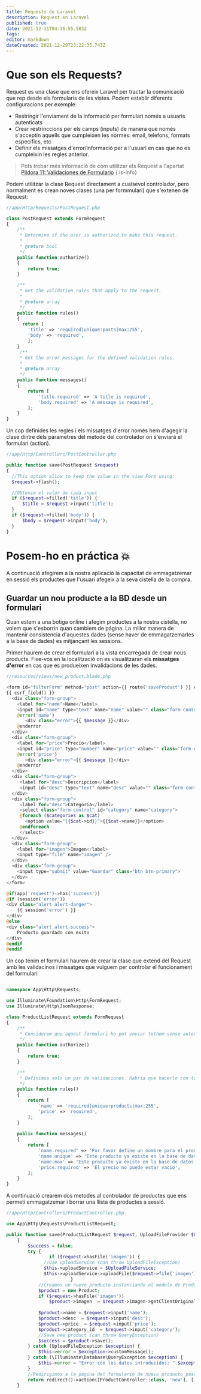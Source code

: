 ```yaml
---
title: Requests de Laravel
description: Request en Laravel
published: true
date: 2021-12-31T04:36:55.583Z
tags: 
editor: markdown
dateCreated: 2021-12-29T23:22:35.743Z
---
```


# Que son els Requests?
Request es una clase que ens ofereix Laravel per tractar la comunicació que rep desde els formularis de les vistes. Podem establir diferents configuracions per exemple:

- Restringir l'enviament de la informació per formulari només a usuaris autenticats
- Crear restrinccions per els camps (inputs) de manera que només s'acceptin aquells que cumpleixen les normes: email, telefons, formats especifics, etc
- Definir els missatges d'error/informació per a l'usuari en cas que no es cumpleixin les regles anterior.


> Pots trobar més informació de com utilitzar els Request a l'apartat 
[Pildora 11: Validaciones de Formulario](/ca/informatica/daw/m7/uf2/laravel#pildora-11-validaciones-de-formulario)
{.is-info}

Podem utilitzar la clase Request directament a cualsevol controlador, pero normalment es crean noves clases (una per formmulari) que s'extenen de Request:

```php
//app/Http/Requests/PostRequest.php

class PostRequest extends FormRequest
{
    /**
     * Determine if the user is authorized to make this request.
     *
     * @return bool
     */
    public function authorize()
    {
        return true;
    }

    /**
     * Get the validation rules that apply to the request.
     *
     * @return array
     */
    public function rules()
    {
      return [
        'title' => 'required|unique:posts|max:255',
        'body' => 'required',
    	];
    }
     /**
     * Get the error messages for the defined validation rules.
     *
     * @return array
     */
    public function messages()
    {
        return [
            'title.required' => 'A title is required',
            'body.required' => 'A message is required',
        ];
    }
}
```

Un cop definides les regles i els missatges d'error només hem d'agegir la clase dintre dels parametres del metode del controlador on s'enviará el formulari (action).

```php
//app/Http/Controllers/PostController.php

public function save(PostRequest $request)
{
  //This option allow to keep the value in the view Form using:
  $request->flash();

  //Obtenim el valor de cada input
  if ($request->filled('title')) {
      $title = $request->input('title');
  }
  if ($request->filled('body')) {
      $body = $request->input('body');
  }
}
```



# Posem-ho en práctica :collision:
A continuació afegirem a la nostra aplicació la capacitat de emmagatzemar en sessió els productes que l'usuari afegeix a la seva cistella de la compra.

## Guardar un nou producte a la BD desde un formulari 

Quan estem a una botiga online i afegim productes a la nostra cistella, no volem que s'esborrin quan cambiem de página. La millor manera de mantenir consistencia d'aquestes dades (sense haver de emmagatzemarles a la base de dades) es mitjançant les sessions.

Primer haurem de crear el formulari a la vista encarregada de crear nous products. Fixe-vos en la localització on es visualitzaran els **missatges d'error** en cas que es produeixen invalidacions de les dades.

````php
//resources/views/new_product.blade.php

<form id="filterForm" method="post" action={{ route('saveProduct') }} enctype="multipart/form-data">
{{ csrf_field() }}
  <div class="form-group">
    <label for="name">Name</label>
    <input id="name" type="text" name="name" value="" class="form-control">
    @error('name')
       <div class="error">{{ $message }}</div>
    @enderror
  </div>
  <div class="form-group">
    <label for="price">Precio</label>
    <input id="price" type="number" name="price" value="" class="form-control">
    @error('price')
       <div class="error">{{ $message }}</div>
    @enderror
  </div>
  <div class="form-group">
     <label for="desc">Descripcion</label>
     <input id="desc" type="text" name="desc" value="" class="form-control">
  </div>
  <div class="form-group">
     <label for="desc">Categoria</label>
     <select class="form-control" id="category" name="category">
     @foreach ($categories as $cat)
       <option value="{{$cat->id}}">{{$cat->name}}</option>
     @endforeach
     </select>
  </div>
  <div class="form-group">
    <label for="imagen">Imagen</label>
    <input type="file" name="imagen" />
  </div>
  <div class="form-group">
    <input type="submit" value="Guardar" class="btn btn-primary">
  </div>
</form>

@if(app('request')->has('success'))
@if (session('error'))
<div class="alert alert-danger">
    {{ session('error') }}
</div>
@else
<div class="alert alert-success">
    Producto guardado con exito
</div>
@endif
@endif
````

Un cop tenim el formulari haurem de crear la clase que extend del Request amb les validacinos i missatges que vulguem per controlar el funcionament del formulari

```php

namespace App\Http\Requests;

use Illuminate\Foundation\Http\FormRequest;
use Illuminate\Http\JsonResponse;

class ProductListRequest extends FormRequest
{
    /**
     * Considerem que aquest formulari ho pot enviar tothom sense autorizació
     */
    public function authorize()
    {
        return true;
    }

    /**
     * Definimos solo un par de validaciones. Habría que hacerlo con todos los campos
     */
    public function rules()
    {
        return [
            'name' => 'required|unique:products|max:255',
            'price' => 'required',
        ];
    }
    
    public function messages()
    {
        return [
            'name.required' => 'Por favor define un nombre para el producto',
            'name.unique' => 'Este producto ya existe en la base de datos',
            'name.max' => 'Este producto ya existe en la base de datos',
            'price.required' => 'El precio no puede estar vacio',
        ];
    }
}

```


A continuació crearem dos metodes al controlador de productes que ens permeti emmagatzemar i borrar una llista de productes a sessió.

````php
//app/Http/Controllers/ProductController.php

use App\Http\Requests\ProductListRequest;

public function save(ProductListRequest $request, UploadFileProvider $UploadFileService)
    {
        $success = false;
        try {
        		if ($request->hasFile('imagen')) {
              //Use uploadService (can throw UploadFileException)
              $this->uploadService = $UploadFileService;
              $this->uploadService->uploadFile($request->file('imagen'));
						}
            //Creamos un nuevo producto instanciando el modelo de Product
            $product = new Product;
            if ($request->hasFile('imagen')) 
            	$product->imagen  = $request->imagen->getClientOriginalName();
              
            $product->name = $request->input('name');
            $product->desc  = $request->input('desc');
            $product->price  = $request->input('price');
            $product->category_id  = $request->input('category');
            //Save new product (can throw QueryException)
            $success = $product->save();
        } catch (UploadFileException $exception) {
            $this->error = $exception->customMessage();
        } catch (\Illuminate\Database\QueryException $exception) {
            $this->error = "Error con los datos introducidos: ".$exception->getMessage();
        }
        //Redirigimos a la pagina del formulario de nuevo producto pasandole el resultado de registro
        return redirect()->action([ProductController::class, 'new'], ['success' => $success])->withError($this->error);
    }

````
